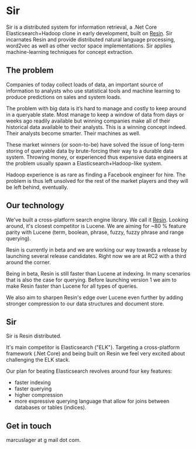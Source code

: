 # Sir
Sir is a distributed system for information retrieval, a .Net Core Elasticsearch+Hadoop clone in early development, built on [Resin](https://github.com/kreeben/resin). Sir incarnates Resin and provide distributed natural language processing, word2vec as well as other vector space implementations. Sir applies machine-learning techniques for concept extraction.

## The problem
Companies of today collect loads of data, an important source of information to analysts who use statistical tools and machine learning to produce predictions on sales and system loads.

The problem with big data is it’s hard to manage and costly to keep around in a queryable state. Most manage to keep a window of data from days or weeks ago readily available but winning companies make all of their historical data available to their analysts. This is a winning concept indeed. Their analysts become smarter. Their machines as well.

These market winners (or soon-to-be) have solved the issue of long-term storing of queryable data by brute-forcing their way to a durable data system. Throwing money, or experienced thus expensive data engineers at the problem usually spawn a Elasticsearch+Hadoop-like system.

Hadoop experience is as rare as finding a Facebook engineer for hire. The problem is thus left unsolved for the rest of the market players and they will be left behind, eventually.

## Our technology
We've built a cross-platform search engine library. We call it [Resin](https://github.com/kreeben/resin). Looking around, it's closest competitor is Lucene. We are aiming for ~80 % feature parity with Lucene (term, boolean, phrase, fuzzy, fuzzy phrase and range querying). 

Resin is currently in beta and we are working our way towards a release by launching several release candidates. Right now we are at RC2 with a third around the corner. 

Being in beta, Resin is still faster than Lucene at indexing. In many scenarios that is also the case for querying. Before launching version 1 we aim to make Resin faster than Lucene for all types of queries.

We also aim to sharpen Resin's edge over Lucene even further by adding stronger compression to our data structures and document store.

## Sir
Sir is Resin distributed. 

It's main competitor is Elasticsearch ("ELK"). Targeting a cross-platform framework (.Net Core) and being built on Resin we feel very excited about challenging the ELK stack.

Our plan for beating Elasticsearch revolves around four key features:

- faster indexing
- faster querying
- higher compression
- more expressive querying language that allow for joins between databases or tables (indices).

## Get in touch

marcuslager at g mail dot com.
